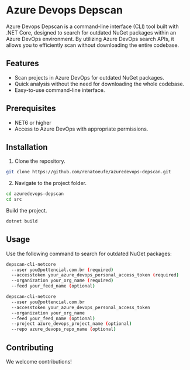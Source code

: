 # Azure Devops Depscan

Azure Devops Depscan is a command-line interface (CLI) tool built with .NET Core, designed to search for outdated NuGet packages within an Azure DevOps environment. By utilizing Azure DevOps search APIs, it allows you to efficiently scan without downloading the entire codebase.

## Features

- Scan projects in Azure DevOps for outdated NuGet packages.
- Quick analysis without the need for downloading the whole codebase.
- Easy-to-use command-line interface.

## Prerequisites

- NET6 or higher
- Access to Azure DevOps with appropriate permissions.

## Installation

1. Clone the repository.

```bash
git clone https://github.com/renatoeufe/azuredevops-depscan.git
```

2. Navigate to the project folder.

```bash
cd azuredevops-depscan
cd src
```
Build the project.
```bash
dotnet build
```

## Usage

Use the following command to search for outdated NuGet packages:

```bash
depscan-cli-netcore 
  --user you@pottencial.com.br (required)
  --accesstoken your_azure_devops_personal_access_token (required)
  --organization your_org_name (required)
  --feed your_feed_name (optional)
```

```bash
depscan-cli-netcore 
  --user you@pottencial.com.br 
  --accesstoken your_azure_devops_personal_access_token 
  --organization your_org_name 
  --feed your_feed_name (optional)
  --project azure_devops_project_name (optional)
  --repo azure_devops_repo_name (optional)
```

## Contributing
We welcome contributions! 